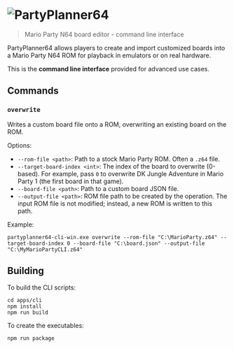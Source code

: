 # ![PartyPlanner64](http://i.imgur.com/ygEasfG.png)

> Mario Party N64 board editor - command line interface

PartyPlanner64 allows players to create and import customized boards into a Mario Party N64 ROM for playback in emulators or on real hardware.

This is the **command line interface** provided for advanced use cases.

## Commands

### `overwrite`

Writes a custom board file onto a ROM, overwriting an existing board on the ROM.

Options:

- `--rom-file <path>`: Path to a stock Mario Party ROM. Often a `.z64` file.
- `--target-board-index <int>`: The index of the board to overwrite (0-based). For example, pass `0` to overwrite DK Jungle Adventure in Mario Party 1 (the first board in that game).
- `--board-file <path>`: Path to a custom board JSON file.
- `--output-file <path>`: ROM file path to be created by the operation. The input ROM file is not modified; instead, a new ROM is written to this path.

Example:

```
partyplanner64-cli-win.exe overwrite --rom-file "C:\MarioParty.z64" --target-board-index 0 --board-file "C:\board.json" --output-file "C:\MyMarioPartyCLI.z64"
```

## Building

To build the CLI scripts:

    cd apps/cli
    npm install
    npm run build

To create the executables:

    npm run package

